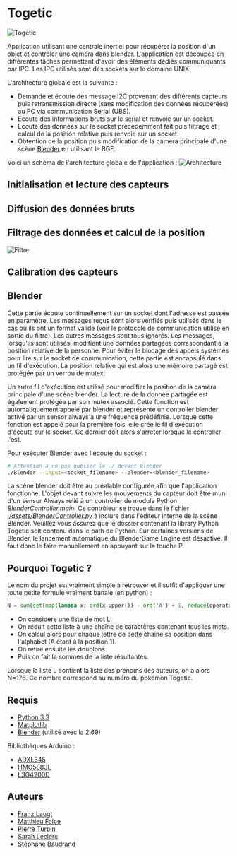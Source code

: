 Togetic
=======

![Togetic][]

Application utilisant une centrale inertiel pour récupérer la position d'un
objet et contrôler une caméra dans blender.  L'application est découpée en
différentes tâches permettant d'avoir des éléments dédiés communiquants par
IPC.  Les IPC utilisés sont des sockets sur le domaine UNIX.

L'architecture globale est la suivante :
- Demande et écoute des message I2C provenant des différents capteurs puis
  retransmission directe (sans modification des données récupérées) au PC via
  communication Serial (UBS).
- Ecoute des informations bruts sur le sérial et renvoie sur un socket.
- Ecoute des données sur le socket précédemment fait puis filtrage et calcul de
  la position relative puis renvoie sur un socket.
- Obtention de la position puis modification de la caméra principale d'une
  scène [Blender][] en utilisant le BGE.

Voici un schéma de l'architecture globale de l'application :
![Architecture][]

## Initialisation et lecture des capteurs

## Diffusion des données bruts

## Filtrage des données et calcul de la position
![Filtre][]

## Calibration des capteurs

## Blender
Cette partie écoute continuellement sur un socket dont l'adresse est passée en
paramètre. Les messages reçus sont alors vérifiés puis utilisés dans le cas où
ils ont un format valide (voir le protocole de communication utilisé en sortie
du filtre). Les autres messages sont tous ignorés. Les messages, lorsqu'ils
sont utilisés, modifient une données partagées correspondant à la position
relative de la personne. Pour éviter le blocage des appels systèmes pour lire
sur le socket de communication, cette partie est encapsulé dans un fil
d'exécution. La position relative qui est alors une mémoire partagé est
protégée par un verrou de mutex.

Un autre fil d'exécution est utilisé pour modifier la position de la caméra
principale d'une scène blender. La lecture de la donnée partagée est également
protégée par son mutex associé. Cette fonction est automatiquement appelé par
blender et représente un controller blender activé par un sensor always à une
fréquence prédéfinie. Lorsque cette fonction est appelé pour la première fois,
elle crée le fil d'exécution d'écoute sur le socket. Ce dernier doit alors
s'arreter lorsque le controller l'est.

Pour exécuter Blender avec l'écoute du socket :

```sh
# Attention à ne pas oublier le ./ devant Blender
./Blender --input=<socket_filename> --blender=<blender_filename>
```

La scène blender doit être au préalable configurée afin que l'application
fonctionne. L'objet devant suivre les mouvements du capteur doit être muni d'un
sensor Always relié à un controller de module Python *BlenderController.main*.
Ce contrôleur se trouve dans le fichier
*[./assets/BlenderController.py][ControleurBlender]* à inclure dans l'éditeur
interne de la scène Blender. Veuillez vous assurez que le dossier contenant la
library Python Togetic soit contenu dans le path de Python. Sur certaines
versions de Blender, le lancement automatique du BlenderGame Engine est
désactivé. Il faut donc le faire manuellement en appuyant sur la touche P.

## Pourquoi Togetic ?
Le nom du projet est vraiment simple à retrouver et il suffit d'appliquer une
toute petite formule vraiment banale (en python) :

```python
N = sum(set(map(lambda x: ord(x.upper()) - ord('A') + 1, reduce(operator.add, L))))
```

- On considère une liste de mot L.
- On réduit cette liste à une chaîne de caractères contenant tous les mots.
- On calcul alors pour chaque lettre de cette chaîne sa position dans
  l'alphabet (A étant à la position 1).
- On retire ensuite les doublons.
- Puis on fait la sommes de la liste résultantes.

Lorsque la liste L contient la liste des prénoms des auteurs, on a alors N=176.
Ce nombre correspond au numéro du pokémon Togetic.

## Requis
- [Python 3.3][]
- [Matplotlib][]
- [Blender][] (utilisé avec la 2.69)

Bibliothèques Arduino :
- [ADXL345][]
- [HMC5883L][]
- [L3G4200D][]

## Auteurs
- [Franz Laugt][]
- [Matthieu Falce][]
- [Pierre Turpin][]
- [Sarah Leclerc][]
- [Stéphane Baudrand][]

[Architecture]: ../../blob/master/docs/Architecture.png?raw=true
[Filtre]: ../../blob/master/docs/Filter.png?raw=true
[ControleurBlender]: ../../blob/master/assets/BlenderController.py
[Togetic]: ../../blob/master/assets/togetic.png?raw=true
[Python 3.3]: http://www.python.org/download/releases/3.3
[Matplotlib]: http://matplotlib.org
[Blender]: http://www.blender.org
[Pierre Turpin]: https://github.com/TurpIF
[Matthieu Falce]: https://github.com/ice3
[Sarah Leclerc]: https://github.com/SarahLeclerc
[Stéphane Baudrand]: https://github.com/Stefjeanne
[Franz Laugt]: https://github.com/znarf94
[Quick2wire]: https://github.com/quick2wire/quick2wire-python-api
[ADXL345]: http://code.google.com/p/adxl345driver/
[HMC5883L]: http://www.loveelectronics.co.uk/Tutorials/8/hmc5883l-tutorial-and-arduino-library
[L3G4200D]: http://bildr.org/2011/06/l3g4200d-arduino/
